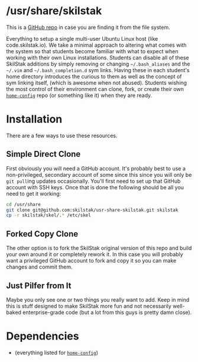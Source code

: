 # /usr/share/skilstak

This is a [GitHub repo][] in case you are finding it from the file system.

Everything to setup a single multi-user Ubuntu Linux host (like
code.skilstak.io). We take a minimal approach to altering what comes
with the system so that students become familiar with what to expect
when working with their own Linux installations. Students can disable
all of these SkilStak additions by simply removing or changing
`~/.bash_aliases` and the `~/.vim` and `~/.bash_completion.d` sym
links. Having these in each student's home directory introduces the
curious to them as well as the concept of sym linking itself, (which
is awesome when not abused). Students wishing the most control of
their environment can clone, fork, or create their own
[`home-config`][config] repo (or something like it) when they are
ready.

# Installation

There are a few ways to use these resources.

## Simple Direct Clone

First obviously you will need a GitHub account. It's probably best
to use a non-privileged, secondary account of some since this since
you will only be `git pull`ing updates occasionally. You'll first
need to set up that GitHub account with SSH keys. Once that is done the
following should be all you need to get it working:

```sh
cd /usr/share
git clone git@github.com:skilstak/usr-share-skilstak.git skilstak
cp -r skilstak/skel/.* /etc/skel
```

## Forked Copy Clone

The other option is to fork the SkilStak original version of this
repo and build your own around it or completely rework it. In this case
you will probably want a privileged GitHub account to fork and copy it so
you can make changes and commit them.

## Just Pilfer from It

Maybe you only see one or two things you really want to add. Keep in mind
this is stuff designed to make SkilStak more fun and not necessarily
well-baked enterprise-grade code (but a lot from this guys is pretty damn
close).

# Dependencies

* (everything listed for [`home-config`][config])

[config]: http://github.com/skilstak/home-config
[GitHub repo]: http://github.com/skilstak/usr-share-skilstak
